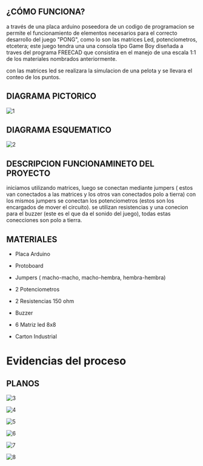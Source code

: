 ## ¿CÓMO FUNCIONA?

a través de una placa arduino poseedora de un codigo de programacion se permite el
funcionamiento de elementos necesarios para el correcto desarrollo del juego "PONG",
como lo son las matrices Led, potenciometros, etcetera; este juego tendra una una consola 
tipo Game Boy diseñada a traves del programa FREECAD que consistira en el manejo de una escala 1:1 de los materiales
nombrados anteriormente.
 
con las matrices led se realizara la simulacion de una pelota y se llevara el conteo de los puntos.

## DIAGRAMA PICTORICO

![1](https://github.com/colegio-seminario-diocesano-de-duitama/Proyecto-Guiado-Led-1103---2/blob/master/imagenes/pongo.00_bb%20(1).png)

## DIAGRAMA ESQUEMATICO

![2](https://github.com/colegio-seminario-diocesano-de-duitama/Proyecto-Guiado-Led-1103---2/blob/master/imagenes/pong.3.png)   

## DESCRIPCION FUNCIONAMINETO DEL PROYECTO
 
 iniciamos utilizando matrices, luego se conectan mediante jumpers ( estos van conectados a las matrices y los otros van conectados polo a tierra)
 con los mismos jumpers se conectan los potenciometros (estos son los encargados de mover el circuito). se utilizan resistencias y una conecion para
 el buzzer (este es el que da el sonido del juego), todas estas conecciones son polo a tierra.


## MATERIALES 

+ Placa Arduino

+ Protoboard

+ Jumpers ( macho-macho, macho-hembra, hembra-hembra)

+ 2 Potenciometros 

+ 2 Resistencias 150 ohm

+ Buzzer 

+ 6 Matriz led 8x8

+ Carton Industrial

# Evidencias del proceso

## PLANOS 

![3](https://github.com/colegio-seminario-diocesano-de-duitama/Proyecto-Guiado-Led-1103---2/blob/master/imagenes/DCT.01.png)


![4](https://github.com/colegio-seminario-diocesano-de-duitama/Proyecto-Guiado-Led-1103---2/blob/master/imagenes/image.png)


![5](https://github.com/colegio-seminario-diocesano-de-duitama/Proyecto-Guiado-Led-1103---2/blob/master/imagenes/plano.png)


![6](https://github.com/colegio-seminario-diocesano-de-duitama/Proyecto-Guiado-Led-1103---2/blob/master/imagenes/evidencia.jpeg)


![7](https://github.com/colegio-seminario-diocesano-de-duitama/Proyecto-Guiado-Led-1103---2/blob/master/imagenes/evi.jpeg)

![8](https://github.com/colegio-seminario-diocesano-de-duitama/Proyecto-Guiado-Led-1103---2/blob/master/imagenes/cir.jpeg)



 






